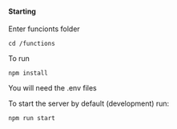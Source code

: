#### Starting

Enter funcionts folder

`cd /functions`

To run 

`npm install`

You will need the .env files

To start the server by default (development) run:

`npm run start`
